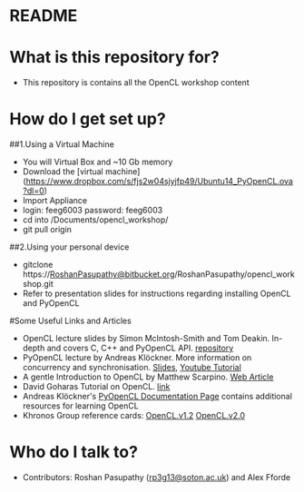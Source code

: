 # README #

# What is this repository for?
* This repository is contains all the OpenCL workshop content

# How do I get set up? 
##1.Using a Virtual Machine 
* You will Virtual Box and ~10 Gb memory
* Download the [virtual machine] (https://www.dropbox.com/s/fjs2w04sjyjfp49/Ubuntu14_PyOpenCL.ova?dl=0)
* Import Appliance
* login: feeg6003
  password: feeg6003
* cd into /Documents/opencl_workshop/
* git pull origin

##2.Using your personal device
* gitclone https://RoshanPasupathy@bitbucket.org/RoshanPasupathy/opencl_workshop.git
* Refer to presentation slides for instructions regarding installing OpenCL and PyOpenCL

#Some Useful Links and Articles
* OpenCL lecture slides by Simon McIntosh-Smith and Tom Deakin. In-depth and covers C, C++ and PyOpenCL API. [repository](https://github.com/HandsOnOpenCL/Lecture-Slides/releases)
* PyOpenCL lecture by Andreas Klöckner. More information on concurrency and synchronisation. [Slides](https://www.bu.edu/pasi/files/2011/01/AndreasKloeckner1-03-1430.pdf), [Youtube Tutorial](https://www.youtube.com/watch?v=X9mflbX1NL8&t=1020s) 
* A gentle Introduction to OpenCL by Matthew Scarpino. [Web Article](http://www.drdobbs.com/parallel/a-gentle-introduction-to-opencl/231002854)
* David Goharas Tutorial on OpenCL. [link](https://www.youtube.com/watch?v=QA483lIvL-4&list=PLTfYiv7-a3l7mYEdjk35wfY-KQj5yVXO2) 
* Andreas Klöckner's [PyOpenCL Documentation Page](https://documen.tician.de/pyopencl/) contains additional resources for learning OpenCL
* Khronos Group reference cards: [OpenCL.v1.2](https://www.khronos.org/files/opencl-1-2-quick-reference-card.pdf) [OpenCL.v2.0](https://www.khronos.org/files/opencl20-quick-reference-card.pdf)  
 
# Who do I talk to?
* Contributors: Roshan Pasupathy (rp3g13@soton.ac.uk)  and Alex Fforde

